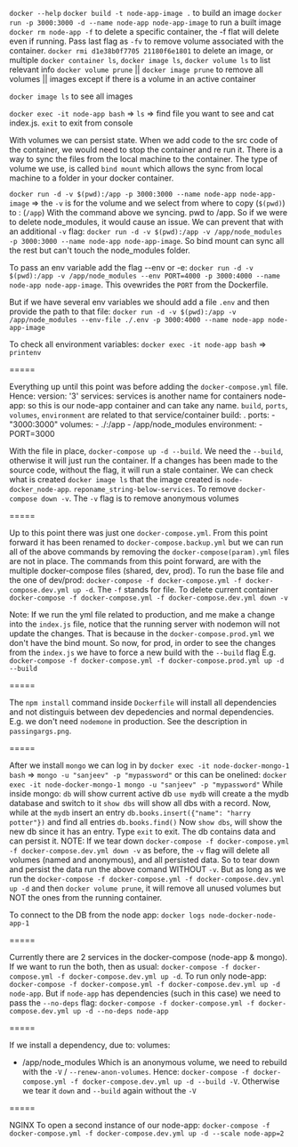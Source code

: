 `docker --help`
`docker build -t node-app-image .` to build an image
`docker run -p 3000:3000 -d --name node-app node-app-image` to run a built image
`docker rm node-app -f` to delete a specific container, the -f flat will delete even if running. Pass last flag as `-fv` to remove volume associated with the container.
`docker rmi d1e38b0f7705 21180f6e1801` to delete an image, or multiple
`docker container ls`, `docker image ls`, `docker volume ls` to list relevant info
`docker volume prune` || `docker image prune` to remove all volumes || images except if there is a volume in an active container

`docker image ls` to see all images

`docker exec -it node-app bash` => `ls` => find file you want to see and cat index.js. `exit` to exit from console

With volumes we can persist state. When we add code to the src code of the container, we would need to stop the container and re run it. There is a way to sync the files from the local machine to the container. The type of volume we use, is called `bind mount` which allows the sync from local machine to a folder in your docker container.

`docker run -d -v $(pwd):/app -p 3000:3000 --name node-app node-app-image` => the `-v` is for the volume and we select from where to copy (`$(pwd)`) to : (`/app`)
With the command above we syncing. pwd to /app. So if we were to delete node_modules, it would cause an issue. We can prevent that with an additional `-v` flag:
`docker run -d -v $(pwd):/app -v /app/node_modules -p 3000:3000 --name node-app node-app-image`. So bind mount can sync all the rest but can't touch the node_modules folder.

To pass an env variable add the flag --env or -e:
`docker run -d -v $(pwd):/app -v /app/node_modules --env PORT=4000 -p 3000:4000 --name node-app node-app-image`. This ovewrides the `PORT` from the Dockerfile.

But if we have several env variables we should add a file `.env` and then provide the path to that file:
`docker run -d -v $(pwd):/app -v /app/node_modules --env-file ./.env -p 3000:4000 --name node-app node-app-image`

To check all environment variables: `docker exec -it node-app bash` => `printenv`

=====

Everything up until this point was before adding the `docker-compose.yml` file. Hence:
version: '3'
services: services is another name for containers
node-app: so this is our node-app container and can take any name. `build`, `ports`, `volumes`, `environment` are related to that service/container
build: .
ports: - "3000:3000"
volumes: - ./:/app - /app/node_modules
environment: - PORT=3000

With the file in place, `docker-compose up -d --build`. We need the `--build`, otherwise it will just run the container. If a changes has been made to the source code, without the flag, it will run a stale container. We can check what is created `docker image ls` that the image created is `node-docker_node-app`. `reponame_string-below-services`.
To remove `docker-compose down -v`. The `-v` flag is to remove anonymous volumes

=====

Up to this point there was just one `docker-compose.yml`. From this point forward it has been renamed to `docker-compose.backup.yml` but we can run all of the above commands
by removing the `docker-compose(param).yml` files are not in place. The commands from this point forward, are with the multiple docker-compose files (shared, dev, prod).
To run the base file and the one of dev/prod: `docker-compose -f docker-compose.yml -f docker-compose.dev.yml up -d`. The `-f` stands for file. To delete current container
`docker-compose -f docker-compose.yml -f docker-compose.dev.yml down -v`

Note: If we run the yml file related to production, and me make a change into the `index.js` file, notice that the running server with nodemon will not update the changes. That is because in the `docker-compose.prod.yml` we don't have the bind mount. So now, for prod, in order to see the changes from the `index.js` we have to force a new build with the `--build` flag E.g. `docker-compose -f docker-compose.yml -f docker-compose.prod.yml up -d --build`

=====

The `npm install` command inside `Dockerfile` will install all dependencies and not distinguis between dev depedencies and normal dependencies. E.g. we don't need `nodemone` in production. See the description in `passingargs.png`.

=====

After we install `mongo` we can log in by `docker exec -it node-docker-mongo-1 bash` => `mongo -u "sanjeev" -p "mypassword"` or this can be onelined:
`docker exec -it node-docker-mongo-1 mongo -u "sanjeev" -p "mypassword"`
While inside mongo:
`db` will show current active db
`use mydb` will create a the mydb database and switch to it
`show dbs` will show all dbs with a record. Now, while at the `mydb` insert an entry
`db.books.insert({"name": "harry potter"})` and find all entries
`db.books.find()`
Now `show dbs`, will show the new db since it has an entry. Type `exit` to exit. The db contains data and can persist it.
NOTE: If we tear down `docker-compose -f docker-compose.yml -f docker-compose.dev.yml down -v` as before, the `-v` flag will delete all volumes (named and anonymous), and all persisted data. So to tear down and persist the data run the above comand WITHOUT `-v`. But as long as we run the `docker-compose -f docker-compose.yml -f docker-compose.dev.yml up -d` and then `docker volume prune`, it will remove all unused volumes but NOT the ones from the running container.

To connect to the DB from the node app: `docker logs node-docker-node-app-1`

=====

Currently there are 2 services in the docker-compose (node-app & mongo). If we want to run the both, then as usual: `docker-compose -f docker-compose.yml -f docker-compose.dev.yml up -d`. To run only node-app:
`docker-compose -f docker-compose.yml -f docker-compose.dev.yml up -d node-app`. But if `node-app` has dependencies (such in this case) we need to pass the `--no-deps` flag:
`docker-compose -f docker-compose.yml -f docker-compose.dev.yml up -d --no-deps node-app`

=====

If we install a dependency, due to:
volumes:

- /app/node_modules
  Which is an anonymous volume, we need to rebuild with the `-V` / `--renew-anon-volumes`. Hence: `docker-compose -f docker-compose.yml -f docker-compose.dev.yml up -d --build -V`. Otherwise we tear it `down` and `--build` again without the `-V`

=====

NGINX
To open a second instance of our node-app:
`docker-compose -f docker-compose.yml -f docker-compose.dev.yml up -d --scale node-app=2`
